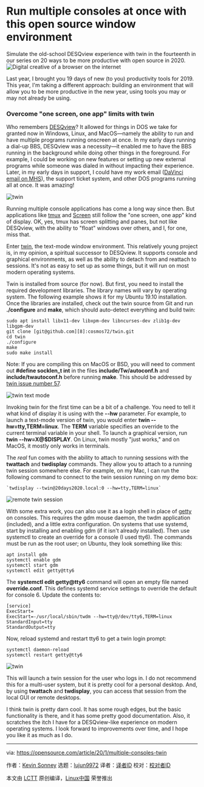 [#]: collector: (lujun9972)
[#]: translator: ( )
[#]: reviewer: ( )
[#]: publisher: ( )
[#]: url: ( )
[#]: subject: (Run multiple consoles at once with this open source window environment)
[#]: via: (https://opensource.com/article/20/1/multiple-consoles-twin)
[#]: author: (Kevin Sonney https://opensource.com/users/ksonney)

Run multiple consoles at once with this open source window environment
======
Simulate the old-school DESQview experience with twin in the fourteenth
in our series on 20 ways to be more productive with open source in 2020.
![Digital creative of a browser on the internet][1]

Last year, I brought you 19 days of new (to you) productivity tools for 2019. This year, I'm taking a different approach: building an environment that will allow you to be more productive in the new year, using tools you may or may not already be using.

### Overcome "one screen, one app" limits with twin

Who remembers [DESQview][2]? It allowed for things in DOS we take for granted now in Windows, Linux, and MacOS—namely the ability to run and have multiple programs running onscreen at once. In my early days running a dial-up BBS, DESQview was a necessity—it enabled me to have the BBS running in the background while doing other things in the foreground. For example, I could be working on new features or setting up new external programs while someone was dialed in without impacting their experience. Later, in my early days in support, I could have my work email ([DaVinci email on MHS][3]), the support ticket system, and other DOS programs running all at once. It was amazing!

![twin][4]

Running multiple console applications has come a long way since then. But applications like [tmux][5] and [Screen][6] still follow the "one screen, one app" kind of display. OK, yes, tmux has screen splitting and panes, but not like DESQview, with the ability to "float" windows over others, and I, for one, miss that.

Enter [twin][7], the text-mode window environment. This relatively young project is, in my opinion, a spiritual successor to DESQview. It supports console and graphical environments, as well as the ability to detach from and reattach to sessions. It's not as easy to set up as some things, but it will run on most modern operating systems.

Twin is installed from source (for now). But first, you need to install the required development libraries. The library names will vary by operating system. The following example shows it for my Ubuntu 19.10 installation. Once the libraries are installed, check out the twin source from Git and run **./configure** and **make**, which should auto-detect everything and build twin:


```
sudo apt install libx11-dev libxpm-dev libncurses-dev zlib1g-dev libgpm-dev
git clone [git@github.com][8]:cosmos72/twin.git
cd twin
./configure
make
sudo make install
```

Note: If you are compiling this on MacOS or BSD, you will need to comment out **#define socklen_t int** in the files **include/Tw/autoconf.h** and **include/twautoconf.h** before running **make**. This should be addressed by [twin issue number 57][9].

![twin text mode][10]

Invoking twin for the first time can be a bit of a challenge. You need to tell it what kind of display it is using with the **\--hw** parameter. For example, to launch a text-mode version of twin, you would enter **twin --hw=tty,TERM=linux**. The **TERM** variable specifies an override to the current terminal variable in your shell. To launch a graphical version, run **twin --hw=X@$DISPLAY**. On Linux, twin mostly "just works," and on MacOS, it mostly only works in terminals.

The _real_ fun comes with the ability to attach to running sessions with the **twattach** and **twdisplay** commands. They allow you to attach to a running twin session somewhere else. For example, on my Mac, I can run the following command to connect to the twin session running on my demo box:


```
`twdisplay --twin@20days2020.local:0 --hw=tty,TERM=linux`
```

![remote twin session][11]

With some extra work, you can also use it as a login shell in place of [getty][12] on consoles. This requires the gdm mouse daemon, the twdm application (included), and a little extra configuration. On systems that use systemd, start by installing and enabling gdm (if it isn't already installed). Then use systemctl to create an override for a console (I used tty6). The commands must be run as the root user; on Ubuntu, they look something like this:


```
apt install gdm
systemctl enable gdm
systemctl start gdm
systemctl edit getty@tty6
```

The **systemctl edit getty@tty6** command will open an empty file named **override.conf**. This defines systemd service settings to override the default for console 6. Update the contents to:


```
[service]
ExecStart=
ExecStart=-/usr/local/sbin/twdm --hw=tty@/dev/tty6,TERM=linux
StandardInput=tty
StandardOutput=tty
```

Now, reload systemd and restart tty6 to get a twin login prompt:


```
systemctl daemon-reload
systemctl restart getty@tty6
```

![twin][13]

This will launch a twin session for the user who logs in. I do not recommend this for a multi-user system, but it is pretty cool for a personal desktop. And, by using **twattach** and **twdisplay**, you can access that session from the local GUI or remote desktops.

I think twin is pretty darn cool. It has some rough edges, but the basic functionality is there, and it has some pretty good documentation. Also, it scratches the itch I have for a DESQview-like experience on modern operating systems. I look forward to improvements over time, and I hope you like it as much as I do.

--------------------------------------------------------------------------------

via: https://opensource.com/article/20/1/multiple-consoles-twin

作者：[Kevin Sonney][a]
选题：[lujun9972][b]
译者：[译者ID](https://github.com/译者ID)
校对：[校对者ID](https://github.com/校对者ID)

本文由 [LCTT](https://github.com/LCTT/TranslateProject) 原创编译，[Linux中国](https://linux.cn/) 荣誉推出

[a]: https://opensource.com/users/ksonney
[b]: https://github.com/lujun9972
[1]: https://opensource.com/sites/default/files/styles/image-full-size/public/lead-images/browser_web_internet_website.png?itok=g5B_Bw62 (Digital creative of a browser on the internet)
[2]: https://en.wikipedia.org/wiki/DESQview
[3]: https://en.wikipedia.org/wiki/Message_Handling_System
[4]: https://opensource.com/sites/default/files/uploads/productivity_14-1.png (twin)
[5]: https://github.com/tmux/tmux/wiki
[6]: https://www.gnu.org/software/screen/
[7]: https://github.com/cosmos72/twin
[8]: mailto:git@github.com
[9]: https://github.com/cosmos72/twin/issues/57
[10]: https://opensource.com/sites/default/files/uploads/productivity_14-2.png (twin text mode)
[11]: https://opensource.com/sites/default/files/uploads/productivity_14-3.png (remote twin session)
[12]: https://en.wikipedia.org/wiki/Getty_(Unix)
[13]: https://opensource.com/sites/default/files/uploads/productivity_14-4.png (twin)

